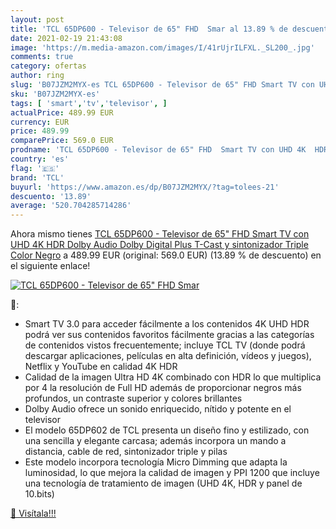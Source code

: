 ```yaml
---
layout: post
title: 'TCL 65DP600 - Televisor de 65" FHD  Smar al 13.89 % de descuento'
date: 2021-02-19 21:43:08
image: 'https://m.media-amazon.com/images/I/41rUjrILFXL._SL200_.jpg'
comments: true
category: ofertas
author: ring
slug: 'B07JZM2MYX-es TCL 65DP600 - Televisor de 65" FHD Smart TV con UHD 4K HDR...'
sku: 'B07JZM2MYX-es'
tags: [ 'smart','tv','televisor', ]
actualPrice: 489.99 EUR
currency: EUR
price: 489.99
comparePrice: 569.0 EUR
prodname: 'TCL 65DP600 - Televisor de 65" FHD  Smart TV con UHD 4K  HDR  Dolby Audio  Dolby Digital Plus  T-Cast y sintonizador Triple  Color Negro'
country: 'es'
flag: '🇪🇸'
brand: 'TCL'
buyurl: 'https://www.amazon.es/dp/B07JZM2MYX/?tag=tolees-21'
descuento: '13.89'
average: '520.704285714286'
---
```


Ahora mismo tienes [TCL 65DP600 - Televisor de 65" FHD  Smart TV con UHD 4K  HDR  Dolby Audio  Dolby Digital Plus  T-Cast y sintonizador Triple  Color Negro](https://www.amazon.es/dp/B07JZM2MYX/?tag=tolees-21) a 489.99 EUR (original: 569.0 EUR) (13.89 %  de descuento) en el siguiente enlace!

[![TCL 65DP600 - Televisor de 65" FHD  Smar](https://m.media-amazon.com/images/I/41rUjrILFXL._SL200_.jpg)](https://www.amazon.es/dp/B07JZM2MYX/?tag=tolees-21)

🔎:

- Smart TV 3.0 para acceder fácilmente a los contenidos 4K UHD HDR podrá ver sus contenidos favoritos fácilmente gracias a las categorías de contenidos vistos frecuentemente; incluye TCL TV (donde podrá descargar aplicaciones, películas en alta definición, vídeos y juegos), Netflix y YouTube en calidad 4K HDR
- Calidad de la imagen Ultra HD 4K combinado con HDR lo que multiplica por 4 la resolución de Full HD además de proporcionar negros más profundos, un contraste superior y colores brillantes
- Dolby Audio ofrece un sonido enriquecido, nítido y potente en el televisor
- El modelo 65DP602 de TCL presenta un diseño fino y estilizado, con una sencilla y elegante carcasa; además incorpora un mando a distancia, cable de red, sintonizador triple y pilas
- Este modelo incorpora tecnología Micro Dimming que adapta la luminosidad, lo que mejora la calidad de imagen y PPI 1200 que incluye una tecnología de tratamiento de imagen (UHD 4K, HDR y panel de 10.bits)

[🛒 Visítala!!!](https://www.amazon.es/dp/B07JZM2MYX/?tag=tolees-21)
